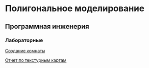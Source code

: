 # Полигональное моделирование
## Программная инженерия
### Лабораторные
[Создание комнаты](https://github.com/CandyGoose/Polygonal_modeling/blob/main/room.blend)

[Отчет по текстурным картам](https://github.com/CandyGoose/Polygonal_modeling/blob/main/texture_maps.docx)
